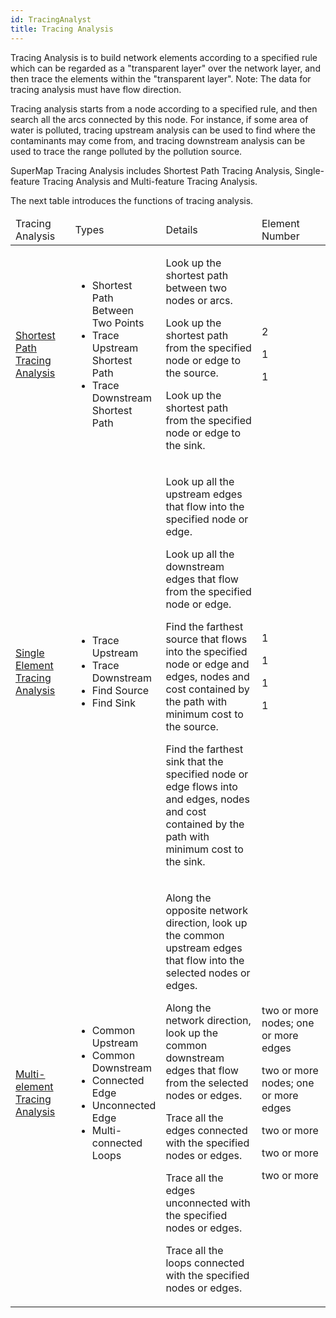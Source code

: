 ```yaml
---
id: TracingAnalyst
title: Tracing Analysis
---
```

Tracing Analysis is to build network elements according to a specified rule which can be regarded as a "transparent layer" over the network layer, and then trace the elements within the "transparent layer". Note: The data for tracing analysis must have flow direction.

Tracing analysis starts from a node according to a specified rule, and then search all the arcs connected by this node. For instance, if some area of water is polluted, tracing upstream analysis can be used to find where the contaminants may come from, and tracing downstream analysis can be used to trace the range polluted by the pollution source.

SuperMap Tracing Analysis includes Shortest Path Tracing Analysis, Single-feature Tracing Analysis and Multi-feature Tracing Analysis.

The next table introduces the functions of tracing analysis.
<table width="75%">
<thead>
<tr>
<td width="20%">Tracing Analysis</td>
<td width="23%">Types</td>
<td width="33%">Details</td>
<td width="25%">Element Number</td>
</tr>
</thead>
<tr>
    <td><a href="PathTracing">Shortest Path Tracing Analysis</a></td>
    <td>
    <ul>
    <li>Shortest Path Between Two Points</li>
    <li>Trace Upstream Shortest Path</li>
    <li>Trace Downstream Shortest Path</li>
    </ul>
    </td>
    <td>
    <p>Look up the shortest path between two nodes or arcs.</p>
    <p>Look up the shortest path from the specified node or edge to the source.</p>
    <p>Look up the shortest path from the specified node or edge to the sink.</p>
    </td>
    <td>
    <p>2</p>
    <p>1</p>
    <p>1</p>
    </td>
</tr>
<tr>
    <td><a href="SingleTracing">Single Element Tracing Analysis </a></td>
    <td>
    <ul>
    <li>Trace Upstream</li>
    <li>Trace Downstream</li>
    <li>Find Source</li>
    <li>Find Sink</li>
    </ul>
    </td>
    <td>
    <p>Look up all the upstream edges that flow into the specified node or edge.</p>
    <p>Look up all the downstream edges that flow from the specified node or edge.</p>
    <p>Find the farthest source that flows into the specified node or edge and edges, nodes and cost contained by the path with minimum cost to the source.</p>
    <p>Find the farthest sink that the specified node or edge flows into and edges, nodes and cost contained by the path with minimum cost to the sink.</p>
    </td>
    <td>
    <p>1</p>
    <p>1</p>
    <p>1</p>
    <p>1</p>
    </td>
</tr>
<tr>
    <td><a href="MulTracing">Multi-element Tracing Analysis</a></td>
    <td>
    <ul>
    <li>Common Upstream</li>
    <li>Common Downstream</li>
    <li>Connected Edge</li>
    <li>Unconnected Edge</li>
    <li>Multi-connected Loops</li>
    </ul>
    </td>
    <td>
    <p>Along the opposite network direction, look up the common upstream edges that flow into the selected nodes or edges.</p>
    <p>Along the network direction, look up the common downstream edges that flow from the selected nodes or edges.</p>
    <p>Trace all the edges connected with the specified nodes or edges.</p>
    <p>Trace all the edges unconnected with the specified nodes or edges.</p>
    <p>Trace all the loops connected with the specified nodes or edges.</p>
    </td>
    <td>
    <p>two or more nodes; one or more edges</p>
    <p>two or more nodes; one or more edges</p>
    <p>two or more</p>
    <p>two or more</p>
    <p>two or more</p>
    </td>
</tr>
</table>

